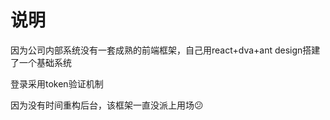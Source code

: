 # 说明
因为公司内部系统没有一套成熟的前端框架，自己用react+dva+ant design搭建了一个基础系统

登录采用token验证机制

因为没有时间重构后台，该框架一直没派上用场:confused:
